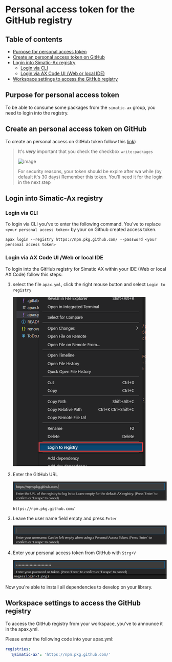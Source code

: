 # Personal access token for the GitHub registry

## Table of contents

- [Purpose for personal access token](#purpose-for-personal-access-token)
- [Create an personal access token on GitHub](#create-an-personal-access-token-on-github)
- [Login into Simatic-Ax registry](#login-into-simatic-ax-registry)
    - [Login via CLI](#login-via-cli)
    - [Login via AX Code UI /Web or local IDE)](#login-via-ax-code-ui-web-or-local-ide)
- [Workspace settings to access the GitHub registry](#workspace-settings-to-access-the-github-registry)

## Purpose for personal access token

To be able to consume some packages from the `simatic-ax` group, you need to login into the registry.

## Create an personal access token on GitHub

To create an personal access on GitHub token follow this [link](https://docs.github.com/en/authentication/keeping-your-account-and-data-secure/managing-your-personal-access-tokens#creating-a-personal-access-token-classic))

> It's ***very*** important that you check the checkbox `write:packages`
>
> ![image](images/readpackage.png)
>
> For security reasons, your token should be expire after wa while (by default it's 30 days)
> Remember this token. You'll need it for the login in the next step

## Login into Simatic-Ax registry

### Login via CLI

To login via CLI you've to enter the following command. You've to replace `<your personal access token>` by your on Github created access token.

```cli
apax login --registry https://npm.pkg.github.com/ --password <your personal access token>
```

### Login via AX Code UI /Web or local IDE

To login into the GitHub registry for Simatic AX within your IDE (Web or local AX Code) follow this steps:

1. select the file `apax.yml`, click the right mouse button and select `Login to registry`

    ![drawing](./assets/images/apax_login.png)  

1. Enter the GitHub URL

     ![drawing](./assets/images/github_url.png)  

    ```url
    https://npm.pkg.github.com/
    ```

1. Leave the user name field empty and press `Enter`

    ![drawing](./assets/images/enter.png)  

1. Enter your personal access token from GitHub with `Strg+V`

    ![drawing](./assets/images/token.png)  

Now you're able to install all dependencies to develop on your library.

## Workspace settings to access the GitHub registry

To access the GitHub registry from your workspace, you've to announce it in the apax.yml.

Please enter the following code into your apax.yml:

```yml
registries:
  '@simatic-ax': 'https://npm.pkg.github.com/'
```
